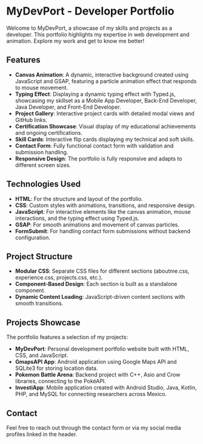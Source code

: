 # MyDevPort - Developer Portfolio

Welcome to MyDevPort, a showcase of my skills and projects as a developer. This portfolio highlights my expertise in web development and animation. Explore my work and get to know me better!

## Features

- **Canvas Animation**: A dynamic, interactive background created using JavaScript and GSAP, featuring a particle animation effect that responds to mouse movement.
- **Typing Effect**: Displaying a dynamic typing effect with Typed.js, showcasing my skillset as a Mobile App Developer, Back-End Developer, Java Developer, and Front-End Developer.
- **Project Gallery**: Interactive project cards with detailed modal views and GitHub links.
- **Certification Showcase**: Visual display of my educational achievements and ongoing certifications.
- **Skill Cards**: Interactive flip cards displaying my technical and soft skills.
- **Contact Form**: Fully functional contact form with validation and submission handling.
- **Responsive Design**: The portfolio is fully responsive and adapts to different screen sizes.

## Technologies Used

- **HTML**: For the structure and layout of the portfolio.
- **CSS**: Custom styles with animations, transitions, and responsive design.
- **JavaScript**: For interactive elements like the canvas animation, mouse interactions, and the typing effect using Typed.js.
- **GSAP**: For smooth animations and movement of canvas particles.
- **FormSubmit**: For handling contact form submissions without backend configuration.

## Project Structure

- **Modular CSS**: Separate CSS files for different sections (aboutme.css, experience.css, projects.css, etc.).
- **Component-Based Design**: Each section is built as a standalone component.
- **Dynamic Content Loading**: JavaScript-driven content sections with smooth transitions.

## Projects Showcase

The portfolio features a selection of my projects:

- **MyDevPort**: Personal development portfolio website built with HTML, CSS, and JavaScript.
- **GmapsAPI App**: Android application using Google Maps API and SQLite3 for storing location data.
- **Pokemon Battle Arena**: Backend project with C++, Asio and Crow libraries, connecting to the PokéAPI.
- **InvestiApp**: Mobile application created with Android Studio, Java, Kotlin, PHP, and MySQL for connecting researchers across Mexico.

## Contact

Feel free to reach out through the contact form or via my social media profiles linked in the header.